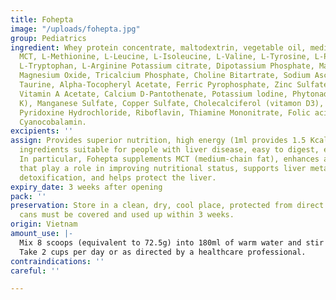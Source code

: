 ```yaml
---
title: Fohepta
image: "/uploads/fohepta.jpg"
group: Pediatrics
ingredient: Whey protein concentrate, maltodextrin, vegetable oil, medium chain fats
  MCT, L-Methionine, L-Leucine, L-Isoleucine, L-Valine, L-Tyrosine, L-Phenylalanine,
  L-Tryptophan, L-Arginine Potassium citrate, Dipotassium Phosphate, Magnesium Chloride,
  Magnesium Oxide, Tricalcium Phosphate, Choline Bitartrate, Sodium Ascorbate, L-Carnitine,
  Taurine, Alpha-Tocopheryl Acetate, Ferric Pyrophosphate, Zinc Sulfate, Niacinamide,
  Vitamin A Acetate, Calcium D-Pantothenate, Potassium lodine, Phytonadione (vitamin
  K), Manganese Sulfate, Copper Sulfate, Cholecalciferol (vitamon D3), Potassium lodide,
  Pyridoxine Hydrochloride, Riboflavin, Thiamine Mononitrate, Folic acid, D-Biotin,
  Cyanocobalamin.
excipients: ''
assign: Provides superior nutrition, high energy (1ml provides 1.5 Kcal), nutritional
  ingredients suitable for people with liver disease, easy to digest, easy to absorb.
  In particular, Fohepta supplements MCT (medium-chain fat), enhances amino acids
  that play a role in improving nutritional status, supports liver metabolism and
  detoxification, and helps protect the liver.
expiry_date: 3 weeks after opening
pack: ''
preservation: Store in a clean, dry, cool place, protected from direct light. Opened
  cans must be covered and used up within 3 weeks.
origin: Vietnam
amount_use: |-
  Mix 8 scoops (equivalent to 72.5g) into 180ml of warm water and stir to get 1 cup providing 300Kcal.
  Take 2 cups per day or as directed by a healthcare professional.
contraindications: ''
careful: ''

---
```

